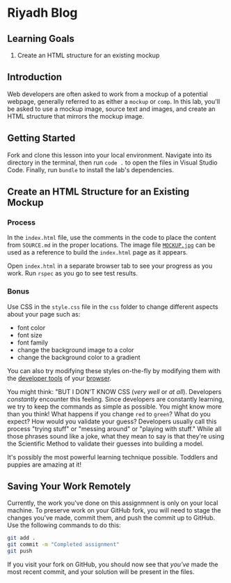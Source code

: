 # Riyadh Blog

## Learning Goals

1. Create an HTML structure for an existing mockup

## Introduction

Web developers are often asked to work from a mockup of a potential webpage,
generally referred to as either a `mockup` or `comp`. In this lab, you'll be
asked to use a mockup image, source text and images, and create an HTML
structure that mirrors the mockup image.

## Getting Started

Fork and clone this lesson into your local environment. Navigate into its directory
in the terminal, then run `code .` to open the files in Visual Studio Code. Finally,
run `bundle` to install the lab's dependencies.

## Create an HTML Structure for an Existing Mockup

### Process

In the `index.html` file, use the comments in the code to place the content
from `SOURCE.md` in the proper locations. The image file
[`MOCKUP.jpg`](https://s3.amazonaws.com/learn-verified/RIYADH-MOCKUP.jpg) can
be used as a reference to build the `index.html` page as it appears.

Open `index.html` in a separate browser tab to see your progress as you work. Run `rspec`
as you go to see test results.

### Bonus

Use CSS in the `style.css` file in the `css` folder to change different aspects
about your page such as:

* font color
* font size
* font family
* change the background image to a color
* change the background color to a gradient

You can also try modifying these styles on-the-fly by modifying them with the
[developer tools] of your [browser].

You might think: "BUT I DON'T KNOW CSS (_very well_ or _at all_). Developers
*constantly* encounter this feeling. Since developers are constantly learning,
we try to keep the commands as simple as possible. You might know more than you
think! What happens if you change `red` to `green`? What do you expect? How
would you validate your guess? Developers usually call this process "trying
stuff" or "messing around" or "playing with stuff." While all those phrases
sound like a joke, what they mean to say is that they're using the Scientific
Method to validate their guesses into building a model.

It's possibly the most powerful learning technique possible. Toddlers and
puppies are amazing at it!

## Saving Your Work Remotely

Currently, the work you've done on this assignmnent is only on your local
machine. To preserve work on your GitHub fork, you will need to stage the
changes you've made, commit them, and push the commit up to GitHub. Use
the following commands to do this:

```sh
git add .
git commit -m "Completed assignment"
git push
```

If you visit your fork on GitHub, you should now see that _you've_ made the most
recent commit, and your solution will be present in the files.

[these steps]: http://help.learn.co/the-learn-ide/common-ide-questions/viewing-html-pages-in-the-learn-ide
[developer tools]: https://www.youtube.com/watch?v=q3mWDijP_8w
[browser]: http://www.sitepoint.com/edit-source-files-in-chrome/
